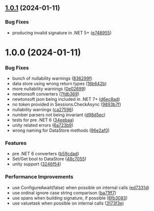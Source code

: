 ## [1.0.1](https://github.com/Hertzole/gamejolt.net/compare/v1.0.0...v1.0.1) (2024-01-11)


### Bug Fixes

* producing invalid signature in .NET 5+ ([e748955](https://github.com/Hertzole/gamejolt.net/commit/e7489557ad00ad48624f85251f8ed6bbfc84b8b2))

# 1.0.0 (2024-01-11)


### Bug Fixes

* bunch of nullability warnings ([836299f](https://github.com/Hertzole/gamejolt.net/commit/836299f5b180513d0384f7ccbf832ff08d4b0ef5))
* data store using wrong return types ([16b642b](https://github.com/Hertzole/gamejolt.net/commit/16b642b1ecc63e68726f69659c1187070f3c255c))
* more nullability warnings ([0e02699](https://github.com/Hertzole/gamejolt.net/commit/0e0269911b4b4bc6b58069590269f2f04476d011))
* newtonsoft converters ([7fdb369](https://github.com/Hertzole/gamejolt.net/commit/7fdb36925955bd6100550093b01f0a52c03f6c15))
* newtonsoft json being included in .NET 7+ ([d6ec8ad](https://github.com/Hertzole/gamejolt.net/commit/d6ec8ad6855f9501f0a5ecc5bc2b716c3927372c))
* no token provided in Sessions.CheckAsync ([9893b7f](https://github.com/Hertzole/gamejolt.net/commit/9893b7fb5c07fbcf8b70fe7602debcc26e42e82b))
* nullability warnings ([ca27596](https://github.com/Hertzole/gamejolt.net/commit/ca27596200f94ccd493f2199a26fa3841ebfb334))
* number parsers not being invariant ([d98d5ec](https://github.com/Hertzole/gamejolt.net/commit/d98d5ecf09853ed754afbd9ab41e231b69249f1c))
* tests for pre .NET 6 ([34eebaa](https://github.com/Hertzole/gamejolt.net/commit/34eebaa73bd180a1eeae2d084a81866e68c5326b))
* unity related errors ([6a723b9](https://github.com/Hertzole/gamejolt.net/commit/6a723b9a5b3ccd40a15c7539f4c4d4461f7d3396))
* wrong naming for DataStore methods ([96e2af0](https://github.com/Hertzole/gamejolt.net/commit/96e2af0c3914b46b51e4607f2461e5301a64435e))


### Features

* pre .NET 6 converters ([b59cdad](https://github.com/Hertzole/gamejolt.net/commit/b59cdad7678f3fefa32af1c7f607c595ca3fe812))
* Set/Get bool to DataStore ([48c7055](https://github.com/Hertzole/gamejolt.net/commit/48c70556db5c831d624b26c0c9e10ddb95844049))
* unity support ([3246f54](https://github.com/Hertzole/gamejolt.net/commit/3246f5438a9d9e6f7201e58c6fbda6ffc803a524))


### Performance Improvements

* use ConfigureAwait(false) when possible on internal calls ([ed7331d](https://github.com/Hertzole/gamejolt.net/commit/ed7331d2aef28ea5c82b2924c49d037a1856938e))
* use ordinal ignore case string comparison ([ba71ff7](https://github.com/Hertzole/gamejolt.net/commit/ba71ff799dd2fa2938372f73b4d8a467d167daf5))
* use spans when building signature, if possible ([6fb3083](https://github.com/Hertzole/gamejolt.net/commit/6fb30834ec23c02f2f3c6bb73feac752b422b68f))
* use valuetask when possible on internal calls ([3173f3e](https://github.com/Hertzole/gamejolt.net/commit/3173f3edab34c0e54d83cfb591a3b6ec88ed632c))
